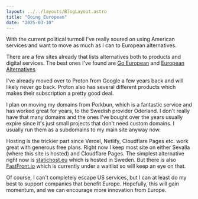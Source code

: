 ```yaml
---
layout: ../../layouts/BlogLayout.astro
title: "Going European"
date: "2025-03-10"
---
```


With the current political turmoil I've really soured on using American services and want to move as much as I can to European alternatives.

There are a few sites already that lists alternatives both to products and digital services. The best ones I've found are [Go European](https://www.goeuropean.org/)
and [European Alternatives](https://european-alternatives.eu/).

I've already moved over to Proton from Google a few years back and will likely never go back.
Proton also has several different products which makes their subscription a pretty good deal.

I plan on moving my domains from Porkbun, which is a fantastic service and has worked great for years, to the Swedish provider Oderland. I don't really have that many domains and the ones I've bought over the years usually expire since it's just small projects that don't need custom domains. I usually run them as a subdomains to my main site anyway now.

Hosting is the trickier part since Vercel, Netlify, Cloudflare Pages etc. work great with generous free plans. 
Right now I keep most site on either Sevalla (where this site is hosted) and Cloudflare Pages.
The simplest alternative right now is [statichost.eu](https://www.statichost.eu/) which is hosted in Sweden. 
But there is also [FastFront.io](https://www.fastfront.io/?) which is currently under a waitlist so will keep an eye on that.

Of course, I can't completely escape US services, but I can at least do my best to support companies that benefit Europe. Hopefully, this will gain momentum, and we can encourage more innovation from Europe.